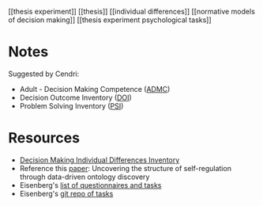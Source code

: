 [[thesis experiment]]
[[thesis]]
[[individual differences]]
[[normative models of decision making]]
[[thesis experiment psychological tasks]]

# Notes
Suggested by Cendri:
- Adult - Decision Making Competence ([ADMC](http://www.sjdm.org/dmidi/Adult_-_Decision_Making_Competence.html))
- Decision Outcome Inventory ([DOI](http://www.sjdm.org/dmidi/Decision_Outcome_Inventory.html))
- Problem Solving Inventory ([PSI](http://www.sjdm.org/dmidi/Problem_Solving_Inventory.html))

# Resources
- [Decision Making Individual Differences Inventory](http://www.sjdm.org/dmidi/)
- Reference this [paper](chrome-extension://bomfdkbfpdhijjbeoicnfhjbdhncfhig/view.html?mp=OMyHHPmd): Uncovering the structure of self-regulation through data-driven ontology discovery
- Eisenberg's [list of questionnaires and tasks](https://static-content.springer.com/esm/art%3A10.1038%2Fs41467-019-10301-1/MediaObjects/41467_2019_10301_MOESM1_ESM.pdf)
- Eisenberg's [git repo of tasks](https://github.com/IanEisenberg/expfactory-surveys)
